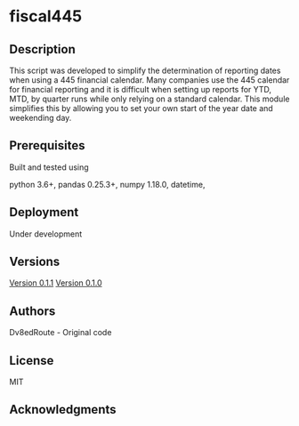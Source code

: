 
# fiscal445

## Description

This script was developed to simplify the determination of reporting dates when using a 445 financial calendar. Many companies use the 445 calendar for financial reporting and it is difficult when setting up reports for YTD, MTD, by quarter runs while only relying on a standard calendar. This module simplifies this by allowing you to set your own  start of the year date and weekending day.

## Prerequisites
Built and tested using

python 3.6+, 
pandas 0.25.3+, 
numpy 1.18.0, 
datetime, 

## Deployment
Under development


## Versions

[Version 0.1.1](tree/master/fiscal445.0.1.1)
[Version 0.1.0](tree/master/fiscal445.0.1.0)


## Authors
Dv8edRoute - Original code

## License
MIT

## Acknowledgments


